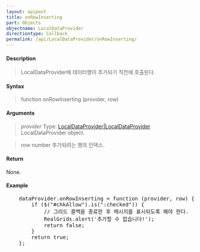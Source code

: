 ```yaml
---
layout: apipost
title: onRowInserting
part: Objects
objectname: LocalDataProvider
directiontype: Callback
permalink: /api/LocalDataProvider/onRowInserting/
---
```



#### Description

> LocalDataProvider에 데이터행이 추가되기 직전에 호출된다.

#### Syntax

> function onRowInserting (provider, row)

#### Arguments

> *provider*
> Type: [LocalDataProvider|LocalDataProvider](/api/LocalDataProvider/)
> LocalDataProvider object.

> *row*
> number
> 추가되려는 행의 인덱스.

#### Return

None.

#### Example

<pre class="prettyprint">
    dataProvider.onRowInserting = function (provider, row) {
        if ($("#chkAllow").is(":checked")) {
            // 그리드 콜백을 종료한 후 메시지를 표시되도록 해야 한다.
            RealGrids.alert('추가할 수 없습니다!');
            return false;
        }
        return true;
    };
</pre>

